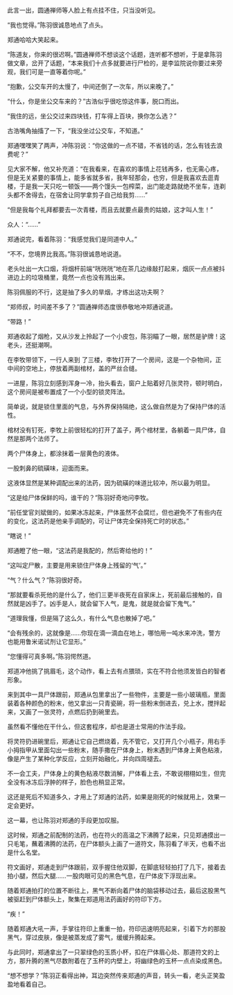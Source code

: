 此言一出，圆通禅师等人脸上有点挂不住，只当没听见。

“我也觉得。”陈羽很诚恳地点了点头。

郑通哈哈大笑起来。

“陈道友，你来的很迟啊。”圆通禅师不想谈这个话题，连听都不想听，于是拿陈羽做文章，岔开了话题，“本来我们十点多就要进行尸检的，是李监院说你要过来旁观，我们可是一直等着你呢。”

“抱歉，公交车开的太慢了，中间还倒了一次车，所以来晚了。”

“什么，你是坐公交车来的？”古浩似乎很吃惊这件事，脱口而出。

“我住的远，坐公交过来四块钱，打车得上百块，换你怎么选？”

古浩嘴角抽搐了一下，“我没坐过公交车，不知道。”

郑通嘿嘿笑了两声，冲陈羽说：“你这做的一点不错，不省钱的话，怎么有钱去浪费呢？”

见大家不解，他又补充道：“在我看来，在喜欢的事情上花钱再多，也无需心疼，但是无关紧要的事情上，能多省就多省，我年轻那会，也穷，但是我喜欢去逛青楼，于是我一天只吃一顿饭——两个馒头一包榨菜，出门能走路就绝不坐车，连剃头都不舍得去，在宿舍让同学拿剪子自己给我剪……”

“但是我每个礼拜都要去一次青楼，而且去就要点最贵的姑娘，这才叫人生！”

众人：“……”

郑通说完，看着陈羽：“我感觉我们是同道中人。”

“不不，您境界比我高。”陈羽很诚恳地说道。

老头吐出一大口烟，将烟杆前端“咣咣咣”地在茶几边缘敲打起来，烟灰一点点被抖进边上的垃圾桶里，竟然一点也没有溅出来。

陈羽佩服的不行，这是抽了多久的旱烟，才练出这功夫啊？

“郑师叔，时间差不多了？”圆通禅师态度很恭敬地冲郑通说道。

“带路！”

郑通收起了烟枪，又从沙发上拎起了一个小皮包，陈羽瞄了一眼，居然是驴牌！这老头，还挺潮啊。

在李牧带领下，一行人来到 了三楼，李牧打开了一个房间，这是一个杂物间，正中间的空地上，停放着两副棺材，盖的严丝合缝。

一进屋，陈羽立刻感到浑身一冷，抬头看去，窗户上贴着好几张灵符，顿时明白，这个房间是被布置成了一个小型的锁灵阵法。

简单说，就是锁住里面的气息，与外界保持隔绝，这么做自然是为了保持尸体的活性。

棺材没有钉死，李牧上前很轻松的打开了盖子，两个棺材里，各躺着一具尸体，自然是那两个法师了。

两个尸体身上，都涂抹着一层黄色的液体。

一股刺鼻的硫磺味，迎面而来。

这液体显然是某种调配出来的法药，因为硫磺的味道比较冲，所以最为明显。

“这是给尸体保鲜的吗，谁干的？”陈羽好奇地问李牧。

“前任堂官刘斌做的，如果冰冻起来，尸体虽然不会腐烂，但也避免不了有些内在的变化，这法药是他亲手调配的，可让尸体完全保持死亡时的状态。”

“瞎说！”

郑通瞪了他一眼，“这法药是我配的，然后寄给他的！”

“这叫定尸散，主要是用来锁住尸体身上残留的‘气’。”

“气？什么气？”陈羽很好奇。

“那就要看杀死他的是什么了，他们三更半夜死在自家床上，死前最后接触的，自然就是凶手了。凶手是人，就会留下人气，是鬼，就是就会留下鬼气。”

“道理我懂，但是隔了这么久，有什么气息也散掉了吧。”

“会有残余的，这就像是……你现在滴一滴血在地上，哪怕用一吨水来冲洗，警方也能用鲁米诺试剂让它显形。”

“您懂得可真多啊。”陈羽愕然道。

郑道冲他挑了挑眉毛，这个动作，看上去有点猥琐，实在不符合他须发皆白的智者形象。

来到其中一具尸体跟前，郑通从包里拿出了一些物件，主要是一些小玻璃瓶，里面装着各种颜色的粉末，他又拿出一只青瓷碗，将一些粉末倒进去，兑上水，搅拌起来，又画了一张灵符，点燃后扔到碗里去。

虽然看不懂他在干什么，但这套程序，却也是道士常用的作法手段。

将灵符扔进碗里后，郑通让它自己燃烧着，先不管它，又打开几个小瓶子，用右手小拇指甲从里面勾出一些粉末，随手撒在尸体身上，粉末遇到尸体身上黄色粘液，像是产生了某种化学反应，立刻开始融化，并向四周褪去。

不一会工夫，尸体身上的黄色粘液尽数消解，尸体看上去，不敢说栩栩如生，但完全没有冰冻后浮肿的样子，脸色也稍显正常。

这还是死后不知道多久，才用上了郑通的法药，如果是刚死的时候就用上，效果一定会更好。

这一幕，也让陈羽对郑通的手段更加叹服。

这时候，郑通之前配制的法药，也在符火的高温之下沸腾了起来，只见郑通摸出一只毛笔，蘸着沸腾的法药，在尸体额头上画了一道符文，陈羽看了半天，也看不出是什么名堂。

符文画好，郑通走到尸体跟前，双手握住他双脚，在脚底轻轻拍打了几下，接着去拍小腿，然后大腿……一股肉眼可见的黑色气息，在尸体皮下浮现出来。

随着郑通拍打的位置不断往上，黑气不断向着尸体的脑袋移动过去，最后这股黑气被驱赶到尸体额头上，聚集在郑道用法药画好的符印下方。

“疾！”

随着郑通大吼一声，手掌往符印上重重一拍，符印迅速明亮起来，引着下方的那股黑气，穿过皮肤，像是被蒸发成了雾气，缓缓升腾起来。

与此同时，郑通拿出了一只翠绿色的玉质小杯，扣在尸体眉心处、那道符文的上方，那升腾的黑气尽数附着在了玉杯的内壁上，将幽绿色的玉杯一点点染成黑色。

“想不想学？”陈羽正看得出神，耳边突然传来郑通的声音，转头一看，老头正笑盈盈地看着自己。
